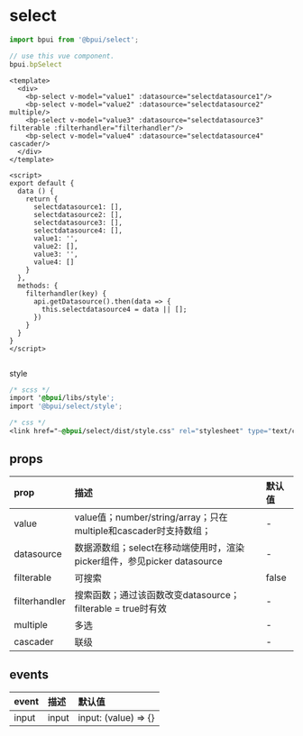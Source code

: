 # select

```js
import bpui from '@bpui/select';

// use this vue component.
bpui.bpSelect
```

```vue
<template>
  <div>
    <bp-select v-model="value1" :datasource="selectdatasource1"/> 
    <bp-select v-model="value2" :datasource="selectdatasource2" multiple/>
    <bp-select v-model="value3" :datasource="selectdatasource3" filterable :filterhandler="filterhandler"/>
    <bp-select v-model="value4" :datasource="selectdatasource4" cascader/>
  </div>
</template>

<script>
export default {
  data () {
    return {
      selectdatasource1: [],
      selectdatasource2: [],
      selectdatasource3: [],
      selectdatasource4: [],
      value1: '',
      value2: [],
      value3: '',
      value4: []
    }
  },
  methods: {
    filterhandler(key) {
      api.getDatasource().then(data => {
        this.selectdatasource4 = data || [];
      })
    }
  }
}
</script>


```

style

```css
/* scss */
import '@bpui/libs/style';
import '@bpui/select/style';

/* css */
<link href="~@bpui/select/dist/style.css" rel="stylesheet" type="text/css"/>
```

## props

| prop | 描述 | 默认值 |
| :- | :- | :- |
| value | value值；number/string/array；只在multiple和cascader时支持数组； | - |
| datasource | 数据源数组；select在移动端使用时，渲染picker组件，参见picker datasource | - |
| filterable | 可搜索 | false |
| filterhandler | 搜索函数；通过该函数改变datasource；filterable = true时有效 | - |
| multiple | 多选 | - |
| cascader | 联级 | - |

## events

| event | 描述 | 默认值 |
| :- | :- | :- |
| input | input | input: (value) => {} |
